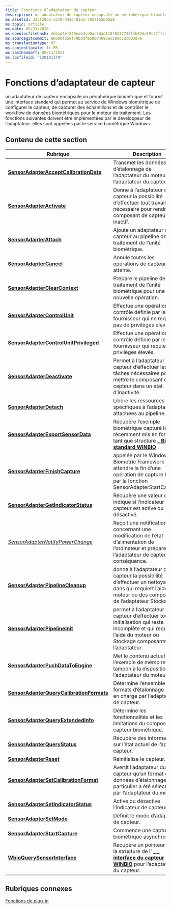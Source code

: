```yaml
---
title: Fonctions d’adaptateur de capteur
description: un adaptateur de capteur encapsule un périphérique biométrique et fournit une interface standard qui permet au service de Windows biométrique de configurer le capteur, de capturer des échantillons et de contrôler le workflow de données biométriques pour le moteur de traitement.
ms.assetid: 32cf28d3-cb78-442d-81db-7827f55b0ba8
ms.topic: article
ms.date: 05/31/2018
ms.openlocfilehash: 4ebad4ef849eab4ce0ac2dad110f6272733f1b62da19c47ffc2fe0ec0d3699c7
ms.sourcegitcommit: e6600f550f79bddfe58bd4696ac50dd52cb03d7e
ms.translationtype: MT
ms.contentlocale: fr-FR
ms.lasthandoff: 08/11/2021
ms.locfileid: "120101179"
---
```

# <a name="sensor-adapter-functions"></a>Fonctions d’adaptateur de capteur

un adaptateur de capteur encapsule un périphérique biométrique et fournit une interface standard qui permet au service de Windows biométrique de configurer le capteur, de capturer des échantillons et de contrôler le workflow de données biométriques pour le moteur de traitement. Les fonctions suivantes doivent être implémentées par le développeur de l’adaptateur. elles sont appelées par le service biométrique Windows.

## <a name="in-this-section"></a>Contenu de cette section



| Rubrique                                                                                           | Description                                                                                                                                                                  |
|-------------------------------------------------------------------------------------------------|------------------------------------------------------------------------------------------------------------------------------------------------------------------------------|
| [**SensorAdapterAcceptCalibrationData**](/windows/desktop/api/Winbio_adapter/nc-winbio_adapter-pibio_sensor_accept_calibration_data_fn)<br/>     | Transmet les données d’étalonnage de l’adaptateur du moteur à l’adaptateur du capteur.<br/>                                                                                            |
| [**SensorAdapterActivate**](/windows/desktop/api/Winbio_adapter/nc-winbio_adapter-pibio_sensor_activate_fn)<br/>                               | Donne à l’adaptateur de capteur la possibilité d’effectuer tout travail nécessaire pour rendre le composant de capteur inactif.<br/>                                                |
| [**SensorAdapterAttach**](/windows/desktop/api/Winbio_adapter/nc-winbio_adapter-pibio_sensor_attach_fn)<br/>                                   | Ajoute un adaptateur de capteur au pipeline de traitement de l’unité biométrique.<br/>                                                                                           |
| [**SensorAdapterCancel**](/windows/desktop/api/Winbio_adapter/nc-winbio_adapter-pibio_sensor_cancel_fn)<br/>                                   | Annule toutes les opérations de capteur en attente.<br/>                                                                                                                            |
| [**SensorAdapterClearContext**](/windows/desktop/api/Winbio_adapter/nc-winbio_adapter-pibio_sensor_clear_context_fn)<br/>                       | Prépare le pipeline de traitement de l’unité biométrique pour une nouvelle opération.<br/>                                                                                       |
| [**SensorAdapterControlUnit**](/windows/desktop/api/Winbio_adapter/nc-winbio_adapter-pibio_sensor_control_unit_fn)<br/>                         | Effectue une opération de contrôle définie par le fournisseur qui ne requiert pas de privilèges élevés.<br/>                                                                             |
| [**SensorAdapterControlUnitPrivileged**](/windows/desktop/api/Winbio_adapter/nc-winbio_adapter-pibio_sensor_control_unit_privileged_fn)<br/>     | Effectue une opération de contrôle définie par le fournisseur qui requiert des privilèges élevés.<br/>                                                                                     |
| [**SensorAdapterDeactivate**](/windows/desktop/api/Winbio_adapter/nc-winbio_adapter-pibio_sensor_deactivate_fn)<br/>                           | Permet à l’adaptateur de capteur d’effectuer les tâches nécessaires pour mettre le composant de capteur dans un état d’inactivité.<br/>                                                    |
| [**SensorAdapterDetach**](/windows/desktop/api/Winbio_adapter/nc-winbio_adapter-pibio_sensor_detach_fn)<br/>                                   | Libère les ressources spécifiques à l’adaptateur attachées au pipeline.<br/>                                                                                                     |
| [**SensorAdapterExportSensorData**](/windows/desktop/api/Winbio_adapter/nc-winbio_adapter-pibio_sensor_export_sensor_data_fn)<br/>               | Récupère l’exemple biométrique capturé le plus récemment mis en forme en tant que structure [**\_ Bir standard WINBIO**](winbio-bir.md) .<br/>                                        |
| [**SensorAdapterFinishCapture**](/windows/desktop/api/Winbio_adapter/nc-winbio_adapter-pibio_sensor_finish_capture_fn)<br/>                     | appelée par le Windows Biometric Framework pour attendre la fin d’une opération de capture lancée par la fonction SensorAdapterStartCapture.<br/>                                                                                       |
| [**SensorAdapterGetIndicatorStatus**](/windows/desktop/api/Winbio_adapter/nc-winbio_adapter-pibio_sensor_get_indicator_status_fn)<br/>           | Récupère une valeur qui indique si l’indicateur de capteur est activé ou désactivé.<br/>                                                                                       |
| [*SensorAdapterNotifyPowerChange*](/windows/desktop/api/Winbio_adapter/nc-winbio_adapter-pibio_sensor_notify_power_change_fn)<br/>               | Reçoit une notification concernant une modification de l’état d’alimentation de l’ordinateur et prépare l’adaptateur de capteur en conséquence.<br/>                                                     |
| [**SensorAdapterPipelineCleanup**](/windows/desktop/api/Winbio_adapter/nc-winbio_adapter-pibio_sensor_pipeline_cleanup_fn)<br/>                 | donne à l’adaptateur de capteur la possibilité d’effectuer un nettoyage dans qui requiert l’aide du moteur ou des composants de l’adaptateur Stockage.<br/>                                   |
| [**SensorAdapterPipelineInit**](/windows/desktop/api/Winbio_adapter/nc-winbio_adapter-pibio_sensor_pipeline_init_fn)<br/>                       | permet à l’adaptateur de capteur d’effectuer toute initialisation qui reste incomplète et qui requiert l’aide du moteur ou Stockage composants de l’adaptateur.<br/> |
| [**SensorAdapterPushDataToEngine**](/windows/desktop/api/Winbio_adapter/nc-winbio_adapter-pibio_sensor_push_data_to_engine_fn)<br/>               | Met le contenu actuel de l’exemple de mémoire tampon à la disposition de l’adaptateur du moteur.<br/>                                                                                  |
| [**SensorAdapterQueryCalibrationFormats**](/windows/desktop/api/Winbio_adapter/nc-winbio_adapter-pibio_sensor_query_calibration_formats_fn)<br/> | Détermine l’ensemble des formats d’étalonnage pris en charge par l’adaptateur de capteur.<br/>                                                                                        |
| [**SensorAdapterQueryExtendedInfo**](/windows/desktop/api/Winbio_adapter/nc-winbio_adapter-pibio_sensor_query_extended_info_fn)<br/>             | Détermine les fonctionnalités et les limitations du composant de capteur biométrique.<br/>                                                                                    |
| [**SensorAdapterQueryStatus**](/windows/desktop/api/Winbio_adapter/nc-winbio_adapter-pibio_sensor_query_status_fn)<br/>                         | Récupère des informations sur l’état actuel de l’appareil capteur.<br/>                                                                                              |
| [**SensorAdapterReset**](/windows/desktop/api/Winbio_adapter/nc-winbio_adapter-pibio_sensor_reset_fn)<br/>                                     | Réinitialise le capteur.<br/>                                                                                                                                         |
| [**SensorAdapterSetCalibrationFormat**](/windows/desktop/api/Winbio_adapter/nc-winbio_adapter-pibio_sensor_set_calibration_format_fn)<br/>       | Avertit l’adaptateur du capteur qu’un format de données d’étalonnage particulier a été sélectionné par l’adaptateur du moteur.<br/>                                                    |
| [**SensorAdapterSetIndicatorStatus**](/windows/desktop/api/Winbio_adapter/nc-winbio_adapter-pibio_sensor_set_indicator_status_fn)<br/>           | Active ou désactive l’indicateur de capteur.<br/>                                                                                                                           |
| [**SensorAdapterSetMode**](/windows/desktop/api/Winbio_adapter/nc-winbio_adapter-pibio_sensor_set_mode_fn)<br/>                                 | Définit le mode d’adaptateur de capteur.<br/>                                                                                                                                     |
| [**SensorAdapterStartCapture**](/windows/desktop/api/Winbio_adapter/nc-winbio_adapter-pibio_sensor_start_capture_fn)<br/>                       | Commence une capture biométrique asynchrone.<br/>                                                                                                                         |
| [**WbioQuerySensorInterface**](/windows/desktop/api/Winbio_adapter/nf-winbio_adapter-wbioquerysensorinterface)<br/>                         | Récupère un pointeur vers la structure de l' [**\_ \_ interface du capteur WINBIO**](/windows/desktop/api/Winbio_adapter/ns-winbio_adapter-winbio_sensor_interface) pour l’adaptateur du capteur.<br/>                                         |



 

## <a name="related-topics"></a>Rubriques connexes

<dl> <dt>

[Fonctions de plug-in](plug-in-functions.md)
</dt> </dl>

 

 





